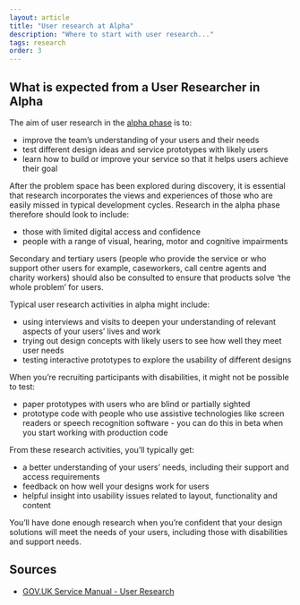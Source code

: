 ```yaml
---
layout: article
title: "User research at Alpha"
description: "Where to start with user research..."
tags: research
order: 3
---
```


## What is expected from a User Researcher in Alpha

The aim of user research in the [alpha phase](https://www.gov.uk/service-manual/agile-delivery/how-the-alpha-phase-works) is to:

- improve the team’s understanding of your users and their needs
- test different design ideas and service prototypes with likely users
- learn how to build or improve your service so that it helps users achieve their goal

After the problem space has been explored during discovery, it is essential that research incorporates the views and experiences of those who are easily missed in typical development cycles. Research in the alpha phase therefore should look to include:

- those with limited digital access and confidence
- people with a range of visual, hearing, motor and cognitive impairments

Secondary and tertiary users (people who provide the service or who support other users for example, caseworkers, call centre agents and charity workers) should also be consulted to ensure that products solve ‘the whole problem’ for users.

Typical user research activities in alpha might include:

- using interviews and visits to deepen your understanding of relevant aspects of your users’ lives and work
- trying out design concepts with likely users to see how well they meet user needs
- testing interactive prototypes to explore the usability of different designs

When you’re recruiting participants with disabilities, it might not be possible to test:

- paper prototypes with users who are blind or partially sighted
- prototype code with people who use assistive technologies like screen readers or speech recognition software - you can do this in beta when you start working with production code

From these research activities, you’ll typically get:


- a better understanding of your users’ needs, including their support and access requirements
- feedback on how well your designs work for users
- helpful insight into usability issues related to layout, functionality and content

You’ll have done enough research when you’re confident that your design solutions will meet the needs of your users, including those with disabilities and support needs.

## Sources

- [GOV.UK Service Manual - User Research](https://www.gov.uk/service-manual/user-research )